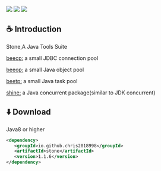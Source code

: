 <a><img src="https://img.shields.io/badge/JDK-1.7+-green.svg"></a>
<a><img src="https://img.shields.io/badge/License-LGPL%202.1-blue.svg"></a>
<a><img src="https://maven-badges.herokuapp.com/maven-central/io.github.chris2018998/stone/badge.svg"></a>
 
## :coffee: Introduction 

Stone,A Java Tools Suite

<a href="https://github.com/Chris2018998/stone/tree/main/doc/Introduction/beecp_readme_eng.md">beecp:</a> a small JDBC connection pool

<a href="https://github.com/Chris2018998/stone/tree/main/doc/Introduction/beeop_readme_eng.md">beeop:</a> a small Java object pool

<a href="https://github.com/Chris2018998/stone/tree/main/doc/Introduction/beeop_readme_eng.md">beetp:</a> a small Java task pool

<a href="https://github.com/Chris2018998/stone/tree/main/doc/Introduction/shine_readme_eng.md">shine:</a> a Java concurrent package(similar to JDK concurrent)

## :arrow_down: Download 

Java8 or higher
```xml
<dependency>
   <groupId>io.github.chris2018998</groupId>
   <artifactId>stone</artifactId>
   <version>1.1.6</version>
</dependency>
```
